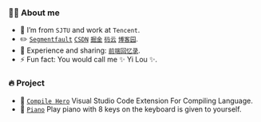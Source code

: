 <!-- 访问量 -->
<img height="0" width="0" src="https://profile-counter.glitch.me/wscats/count.svg" />
<!-- <img align="right" src="https://github-readme-stats.vercel.app/api?username=wscats&show_icons=true&count_private=true&hide_border=true&cache_seconds=1900"/> -->

### 👨‍🚒 About me

- 🏫 I’m from `SJTU` and work at `Tencent`.
- ✏️  [`Segmentfault`](https://segmentfault.com/u/wscats) [`CSDN`](https://blog.csdn.net/qq_27080247) [`掘金`](https://juejin.cn/user/2559318798639447) [`码云`](https://gitee.com/wscats) [`博客园`](https://www.cnblogs.com/enoy).
- 💬 Experience and sharing: [`前端回忆录`](https://github.com/Wscats/articles).
- ⚡ Fun fact: You would call me ✨ Yi Lou ✨.
<!-- - 🔭 I’m currently working on null. -->
<!-- - 📫 How to reach me & WeChat: eno-yao -->
<!-- - 📫 How to reach me: QQ = `729299641`. -->

### 🔥 Project

- 🔰 [`Compile Hero`](https://github.com/Wscats/compile-hero) Visual Studio Code Extension For Compiling Language.
- 🎹 [`Piano`](https://github.com/Wscats/piano) Play piano with 8 keys on the keyboard is given to yourself.
<!-- - 📃 [`Vue2教程`](https://github.com/Wscats/vue-tutorial) [`Vue3教程`](https://github.com/Wscats/vue-cli) [`Node教程`](https://github.com/Wscats/node-tutorial) [`React教程`](https://github.com/Wscats/react-tutorial) [`Angular教程`](https://github.com/Wscats/angular-tutorial) ... ✏️ [`CSDN博客`](https://blog.csdn.net/qq_27080247) [`掘金`](https://juejin.cn/user/2559318798639447) [`思否`](https://segmentfault.com/u/wscats) ... -->
<!-- - 🎵 快乐炼成泪水是一种勇敢，努力坚持信仰乐于帮忙，虽然离开这个世界并不难，但总有一天我会投降... -->



<!-- 
- 🌱 I’m currently learning ...
- 👯 I’m looking to collaborate on ...
- 🤔 I’m looking for help with ...
- 😄 Pronouns: ... 
-->
